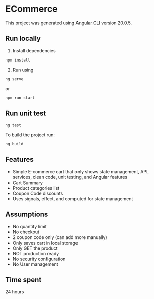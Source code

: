 # ECommerce

This project was generated using [Angular CLI](https://github.com/angular/angular-cli) version 20.0.5.

## Run locally
1. Install dependencies
```bash
npm install
```
2. Run using

```bash
ng serve
```
or
```bash
npm run start
```

## Run unit test
```bash
ng test
```

To build the project run:

```bash
ng build
```

## Features
- Simple E-commerce cart that only shows state management, API, services, clean code, unit testing, and Angular features
- Cart Summary
- Product categories list
- Coupon Code discounts
- Uses signals, effect, and computed for state management

## Assumptions
- No quantity limit
- No checkout
- 2 coupon code only (can add more manually)
- Only saves cart in local storage
- Only GET the product
- NOT production ready
- No security configuration
- No User management

## Time spent
24 hours